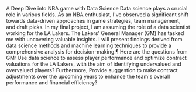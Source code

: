 A Deep Dive into NBA game with Data Science
Data science plays a crucial role in various fields. As an NBA enthusiast, I've observed a significant shift towards data-driven approaches in game strategies, team management, and draft picks. In my final project, I am assuming the role of a data scientist working for the LA Lakers. The Lakers' General Manager (GM) has tasked me with uncovering valuable insights. I will present findings derived from data science methods and machine learning techniques to provide a comprehensive analysis for decision-making.¶
Here are the questions from GM:
Use data science to assess player performance and optimize contract valuations for the LA Lakers, with the aim of identifying undervalued and overvalued players?
Furthermore, Provide suggestion to make contract adjustments over the upcoming years to enhance the team's overall performance and financial efficiency?
